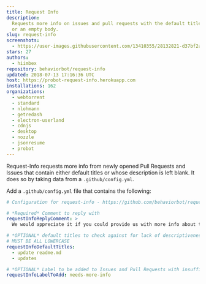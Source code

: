 ```yaml
---
title: Request Info
description:
  Requests more info on issues and pull requests with the default title
  or an empty body.
slug: request-info
screenshots:
  - https://user-images.githubusercontent.com/13410355/28132821-d37bf2a8-66f2-11e7-9e7b-5930ba65d67a.png
stars: 27
authors:
  - hiimbex
repository: behaviorbot/request-info
updated: 2018-07-13 17:16:36 UTC
host: https://probot-request-info.herokuapp.com
installations: 162
organizations:
  - webtorrent
  - standard
  - nlohmann
  - getredash
  - electron-userland
  - cdnjs
  - desktop
  - nozzle
  - jsonresume
  - probot
---
```


Request-Info requests more info from newly opened Pull Requests and Issues that contain either default titles or whose description is left blank. It does so by taking data from a `.github/config.yml`.

Add a `.github/config.yml` file that contains the following:

```yml
# Configuration for request-info - https://github.com/behaviorbot/request-info

# *Required* Comment to reply with
requestInfoReplyComment: >
  We would appreciate it if you could provide us with more info about this issue/pr!

# *OPTIONAL* default titles to check against for lack of descriptiveness
# MUST BE ALL LOWERCASE
requestInfoDefaultTitles:
  - update readme.md
  - updates

# *OPTIONAL* Label to be added to Issues and Pull Requests with insufficient information given
requestInfoLabelToAdd: needs-more-info
```
